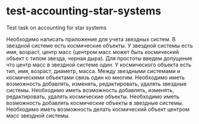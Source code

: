 # test-accounting-star-systems
Test task on accounting for star systems

Необходимо написать приложение для учета звездных систем. В звездной системе есть космические объекты. У звездной системы есть имя, возраст, центр масс (центром масс может быть космический объект с типом звезда, черная дыра). Для простоты введем допущение что центр масс в звездной системе один. У космического объекта есть тип, имя, возраст, диаметр, масса. Между звездными системами и космическими объектами связь один ко многим. Необходимо иметь возможность добавлять, изменять, редактировать, удалять звездные системы. Необходимо иметь возможность добавлять, изменять, редактировать, удалять космические объекты. Необходимо иметь возможность добавлять космические объекты в звездные системы. Необходимо иметь возможность делать космический объект центром масс звездной системы.
